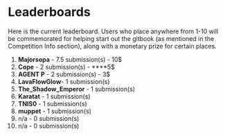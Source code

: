 # Leaderboards

Here is the current leaderboard. Users who place anywhere from 1-10 will be commemorated for helping start out the gitbook \(as mentioned in the Competition Info section\), along with a monetary prize for certain places. 

1. **Majorsopa** - 7.5 submission\(s\) - 10$
2. **Cope** - 2 submission\(s\)  -  ****5$
3. **AGENT P** - 2 submission\(s\) - 3$
4. **LavaFlowGlow**- 1 submission\(s\)
5. **The\_Shadow\_Emperor** - 1 submission\(s\)
6. **Karatat** - 1 submission\(s\)
7. **TNIS0** - 1 submission\(s\)
8. **muppet** - 1 submission\(s\)
9. n/a - 0 submission\(s\)
10. n/a - 0 submission\(s\)



